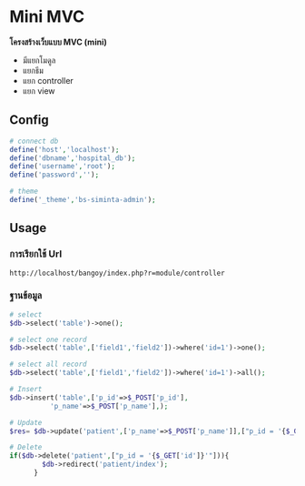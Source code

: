 Mini MVC
========
**โครงสร้างเว็บแบบ MVC (mini)**
+ มีแยกโมดูล
+ แยกธีม
+ แยก controller
+ แยก view


Config
------
```php
# connect db
define('host','localhost');
define('dbname','hospital_db');
define('username','root');
define('password','');

# theme
define('_theme','bs-siminta-admin');
```

Usage
-----
### การเรียกใช้ Url
```
http://localhost/bangoy/index.php?r=module/controller
```

### ฐานข้อมูล
```php
# select 
$db->select('table')->one();

# select one record
$db->select('table',['field1','field2'])->where('id=1')->one();

# select all record
$db->select('table',['field1','field2'])->where('id=1')->all();

# Insert
$db->insert('table',['p_id'=>$_POST['p_id'],
		  'p_name'=>$_POST['p_name'],);

# Update
$res= $db->update('patient',['p_name'=>$_POST['p_name']],["p_id = '{$_GET['id']}'"]);

# Delete
if($db->delete('patient',["p_id = '{$_GET['id']}'"])){
        $db->redirect('patient/index');
      }

```
